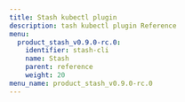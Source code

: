 ```yaml
---
title: Stash kubectl plugin
description: tash kubectl plugin Reference
menu:
  product_stash_v0.9.0-rc.0:
    identifier: stash-cli
    name: Stash
    parent: reference
    weight: 20
menu_name: product_stash_v0.9.0-rc.0
---
```


